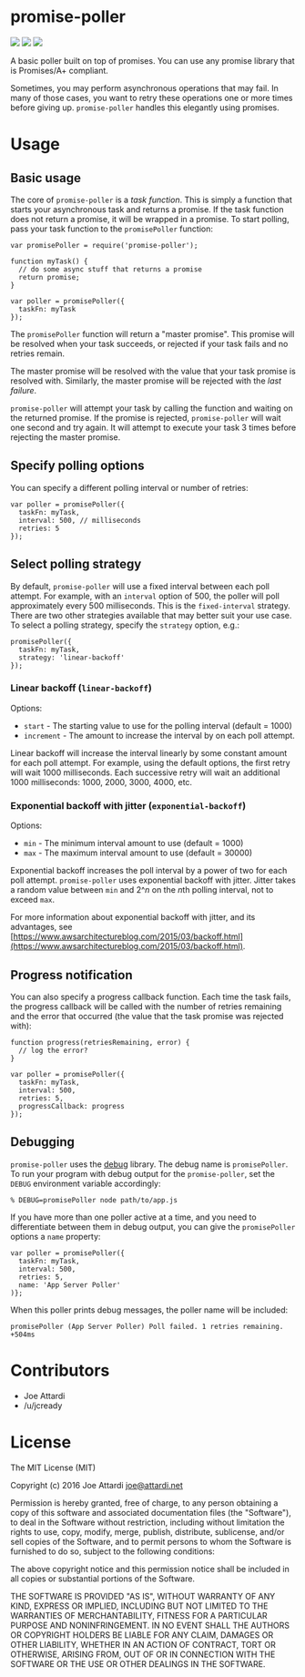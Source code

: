 # promise-poller
[![](https://travis-ci.org/joeattardi/promise-poller.svg?branch=master)](https://travis-ci.org/joeattardi/promise-poller)
[![](https://badge.fury.io/js/promise-poller.svg)](https://www.npmjs.com/package/promise-poller)
[![](https://david-dm.org/joeattardi/promise-poller.svg)](https://david-dm.org/joeattardi/promise-poller)

A basic poller built on top of promises. You can use any promise library that is Promises/A+ compliant.

Sometimes, you may perform asynchronous operations that may fail. In many of those cases, you want to retry these operations one or more times before giving up. `promise-poller` handles this elegantly using promises.

# Usage
## Basic usage
The core of `promise-poller` is a *task function*. This is simply a function that starts your asynchronous task and returns a promise. If the task function does not return a promise, it will be wrapped in a promise. To start polling, pass your task function to the `promisePoller` function:

    var promisePoller = require('promise-poller');

    function myTask() {
      // do some async stuff that returns a promise
      return promise;
    }

    var poller = promisePoller({
      taskFn: myTask
    });

The `promisePoller` function will return a "master promise". This promise will be resolved when your task succeeds, or rejected if your task fails and no retries remain.

The master promise will be resolved with the value that your task promise is resolved with. Similarly, the master promise will be rejected with the *last failure*.

`promise-poller` will attempt your task by calling the function and waiting on the returned promise. If the promise is rejected, `promise-poller` will wait one second and try again. It will attempt to execute your task 3 times before rejecting the master promise.

## Specify polling options
You can specify a different polling interval or number of retries:

    var poller = promisePoller({
      taskFn: myTask,
      interval: 500, // milliseconds
      retries: 5
    });

## Select polling strategy
By default, `promise-poller` will use a fixed interval between each poll attempt. For example, with an `interval` option of 500, the poller will poll approximately every 500 milliseconds. This is the `fixed-interval` strategy. There are two other strategies available that may better suit your use case. To select a polling strategy, specify the `strategy` option, e.g.:

    promisePoller({
      taskFn: myTask,
      strategy: 'linear-backoff'
    });

### Linear backoff (`linear-backoff`)
Options:

* `start` - The starting value to use for the polling interval (default = 1000)
* `increment` - The amount to increase the interval by on each poll attempt.

Linear backoff will increase the interval linearly by some constant amount for each poll attempt. For example, using the default options, the first retry will wait 1000 milliseconds. Each successive retry will wait an additional 1000 milliseconds: 1000, 2000, 3000, 4000, etc.

### Exponential backoff with jitter (`exponential-backoff`)
Options:

* `min` - The minimum interval amount to use (default = 1000)
* `max` - The maximum interval amount to use (default = 30000)

Exponential backoff increases the poll interval by a power of two for each poll attempt. `promise-poller` uses exponential backoff with jitter. Jitter takes a random value between `min` and 2^*n* on the *n*th polling interval, not to exceed `max`. 

For more information about exponential backoff with jitter, and its advantages, see [https://www.awsarchitectureblog.com/2015/03/backoff.html](https://www.awsarchitectureblog.com/2015/03/backoff.html).

## Progress notification
You can also specify a progress callback function. Each time the task fails, the progress callback will be called with the number of retries remaining and the error that occurred (the value that the task promise was rejected with):

    function progress(retriesRemaining, error) {
      // log the error?
    }

    var poller = promisePoller({
      taskFn: myTask,
      interval: 500,
      retries: 5,
      progressCallback: progress
    });

## Debugging
`promise-poller` uses the [debug](https://www.npmjs.com/package/debug) library. The debug name is `promisePoller`. To run your program with debug output for the `promise-poller`, set the `DEBUG` environment variable accordingly:

`% DEBUG=promisePoller node path/to/app.js`

If you have more than one poller active at a time, and you need to differentiate between them in debug output, you can give the `promisePoller` options a `name` property:

    var poller = promisePoller({
      taskFn: myTask,
      interval: 500,
      retries: 5,
      name: 'App Server Poller'
    )};

When this poller prints debug messages, the poller name will be included:

    promisePoller (App Server Poller) Poll failed. 1 retries remaining. +504ms

# Contributors
* Joe Attardi
* /u/jcready

# License
The MIT License (MIT)

Copyright (c) 2016 Joe Attardi <joe@attardi.net>

Permission is hereby granted, free of charge, to any person obtaining a copy
of this software and associated documentation files (the "Software"), to deal
in the Software without restriction, including without limitation the rights
to use, copy, modify, merge, publish, distribute, sublicense, and/or sell
copies of the Software, and to permit persons to whom the Software is
furnished to do so, subject to the following conditions:

The above copyright notice and this permission notice shall be included in all
copies or substantial portions of the Software.

THE SOFTWARE IS PROVIDED "AS IS", WITHOUT WARRANTY OF ANY KIND, EXPRESS OR
IMPLIED, INCLUDING BUT NOT LIMITED TO THE WARRANTIES OF MERCHANTABILITY,
FITNESS FOR A PARTICULAR PURPOSE AND NONINFRINGEMENT. IN NO EVENT SHALL THE
AUTHORS OR COPYRIGHT HOLDERS BE LIABLE FOR ANY CLAIM, DAMAGES OR OTHER
LIABILITY, WHETHER IN AN ACTION OF CONTRACT, TORT OR OTHERWISE, ARISING FROM,
OUT OF OR IN CONNECTION WITH THE SOFTWARE OR THE USE OR OTHER DEALINGS IN THE
SOFTWARE.
